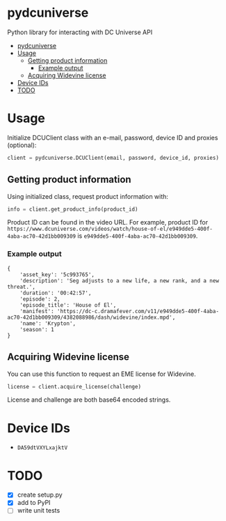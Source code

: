 # pydcuniverse
Python library for interacting with DC Universe API

- [pydcuniverse](#pydcuniverse)
- [Usage](#usage)
  * [Getting product information](#getting-product-information)
    + [Example output](#example-output)
  * [Acquiring Widevine license](#acquiring-widevine-license)
- [Device IDs](#device-ids)
- [TODO](#todo)

# Usage

Initialize DCUClient class with an e-mail, password, device ID and proxies (optional):

```python
client = pydcuniverse.DCUClient(email, password, device_id, proxies)
```

## Getting product information

Using initialized class, request product information with:

```python
info = client.get_product_info(product_id)
```

Product ID can be found in the video URL. 
For example, product ID for `https://www.dcuniverse.com/videos/watch/house-of-el/e949dde5-400f-4aba-ac70-42d1bb009309` is `e949dde5-400f-4aba-ac70-42d1bb009309`.

### Example output
```
{
    'asset_key': '5c993765',
    'description': 'Seg adjusts to a new life, a new rank, and a new threat.',
    'duration': '00:42:57',
    'episode': 2,
    'episode_title': 'House of El',
    'manifest': 'https://dc-c.dramafever.com/v11/e949dde5-400f-4aba-ac70-42d1bb009309/4382088986/dash/widevine/index.mpd',
    'name': 'Krypton',
    'season': 1
}
```

## Acquiring Widevine license

You can use this function to request an EME license for Widevine.

```python
license = client.acquire_license(challenge)
```

License and challenge are both base64 encoded strings.

# Device IDs
- `DA59dtVXYLxajktV`

# TODO
- [X] create setup.py
- [X] add to PyPI
- [ ] write unit tests
